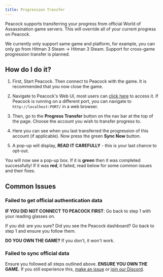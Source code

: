 ```yaml
---
title: Progression Transfer
---
```


Peacock supports transferring your progress from official World of Assassination game servers. This will override all of your current progress on Peacock.

We currently only support same game and platform, for example, you can only go from Hitman 3 Steam → Hitman 3 Steam.
Support for cross-game progression transfer is planned.

## How do I do it?

1. First, Start Peacock. Then connect to Peacock with the game. It is recommended that you now close the game.

2. Navigate to Peacock's Web UI, most users can [click here](http://localhost/) to access it.
   If Peacock is running on a different port, you can navigate to `http://localhost:PORT/` in a web browser.

3. Then, go to the **Progress Transfer** button on the nav bar at the top of the page.
   Choose the account you wish to transfer progress to.

4. Here you can see when you last transferred the progression of this account (if applicable).
   Now press the green **Sync Now** button.

5. A pop-up will display, **READ IT CAREFULLY** - this is your last chance to opt-out.

You will now see a pop-up box. If it is **green** then it was completed successfully!
If it was **red**, it failed, read below for some common issues and their fixes.

## Common Issues

### Failed to get official authentication data

**IF YOU DID NOT CONNECT TO PEACOCK FIRST**: Go back to step 1 with your reading glasses on.

If you did: are you sure? Did you see the Peacock dashboard? Go back to step 1 and ensure you follow them.

**DO YOU OWN THE GAME?** If you don't, it won't work.

### Failed to sync official data

Ensure you followed all steps outlined above. **ENSURE YOU OWN THE GAME.**
If you still experience this, [make an issue](https://github.com/thepeacockproject/Peacock/issues/new/choose) or [join our Discord](https://discord.gg/F8qQTfnajw).
